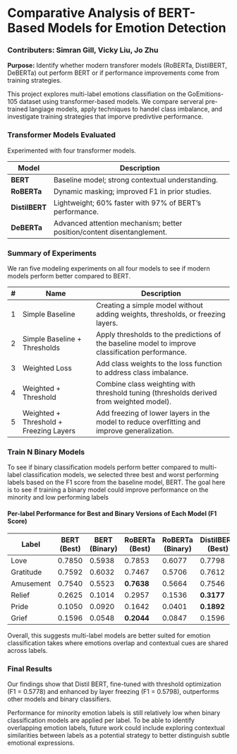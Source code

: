 # Comparative Analysis of BERT-Based Models for Emotion Detection
### Contributers: Simran Gill, Vicky Liu, Jo Zhu

**Purpose:** Identify whether modern transforer models (RoBERTa, DistilBERT, DeBERTa) out perform BERT or if performance improvements come from training strategies. 

This project explores multi-label emotions classifiation on the GoEmitions-105 dataset using transformer-based models. We compare serveral pre-trained langiage models, apply techniques to handel class imbalance, and investigate training strategies that imporve predivtive performance.

### Transformer Models Evaluated
Experimented with four transformer models. 
 
| Model          | Description                                                               |
|----------------|---------------------------------------------------------------------------|
| **BERT**       | Baseline model; strong contextual understanding.                          |
| **RoBERTa**    | Dynamic masking; improved F1 in prior studies.                            |
| **DistilBERT** | Lightweight; 60% faster with 97% of BERT’s performance.                   |
| **DeBERTa**    | Advanced attention mechanism; better position/content disentanglement.    |


### Summary of Experiments
We ran five modeling experiments on all four models to see if modern models perform better compared to BERT. 

| # | Name                                | Description                                                                 |
|---|-------------------------------------|-----------------------------------------------------------------------------|
| 1 | Simple Baseline                     | Creating a simple model without adding weights, thresholds, or freezing layers. |
| 2 | Simple Baseline + Thresholds        | Apply thresholds to the predictions of the baseline model to improve classification performance. |
| 3 | Weighted Loss                       | Add class weights to the loss function to address class imbalance.         |
| 4 | Weighted + Threshold                | Combine class weighting with threshold tuning (thresholds derived from weighted model). |
| 5 | Weighted + Threshold + Freezing Layers | Add freezing of lower layers in the model to reduce overfitting and improve generalization. |



### Train N Binary Models 
To see if binary classification models perform better compared to multi-label classification models, we selected three best and worst performing labels based on the F1 score from the baseline model, BERT. The goal here is to see if training a binary model could improve performance on the minority and low performing labels

#### Per-label Performance for Best and Binary Versions of Each Model (F1 Score)

| Label     | BERT (Best) | BERT (Binary) | RoBERTa (Best) | RoBERTa (Binary) | DistilBERT (Best) | DistilBERT (Binary) | DeBERTa (Best) | DeBERTa (Binary) |
|-----------|-------------|----------------|----------------|------------------|-------------------|----------------------|----------------|-------------------|
| Love      | 0.7850      | 0.5938         | 0.7853         | 0.6077           | 0.7798            | 0.6071               | **0.7918**     | 0.6059            |
| Gratitude | 0.7592      | 0.6032         | 0.7467         | 0.5706           | 0.7612            | 0.5989               | **0.7625**     | 0.5947            |
| Amusement | 0.7540      | 0.5523         | **0.7638**     | 0.5664           | 0.7546            | 0.5297               | 0.7564         | 0.5435            |
| Relief    | 0.2625      | 0.1014         | 0.2957         | 0.1536           | **0.3177**        | 0.1193               | 0.2457         | 0.1291            |
| Pride     | 0.1050      | 0.0920         | 0.1642         | 0.0401           | **0.1892**        | 0.0927               | 0.1348         | 0.0823            |
| Grief     | 0.1596      | 0.0548         | **0.2044**     | 0.0847           | 0.1596            | 0.0689               | 0.1158         | 0.0612            |

Overall, this suggests multi-label models are better suited for emotion classification takes where emotions overlap and contextual cues are shared across labels.

### Final Results 
Our findings show that Distil BERT, fine-tuned with threshold optimization (F1 = 0.5778) and enhanced by layer freezing (F1 = 0.5798), outperforms other models and binary classifiers.

Performance for minority emotion labels is still relatively low when binary classification models are applied per label. To be able to identify overlapping emotion labels, future work could include exploring contextual similarities between labels as a potential strategy to better distinguish subtle emotional expressions.   

